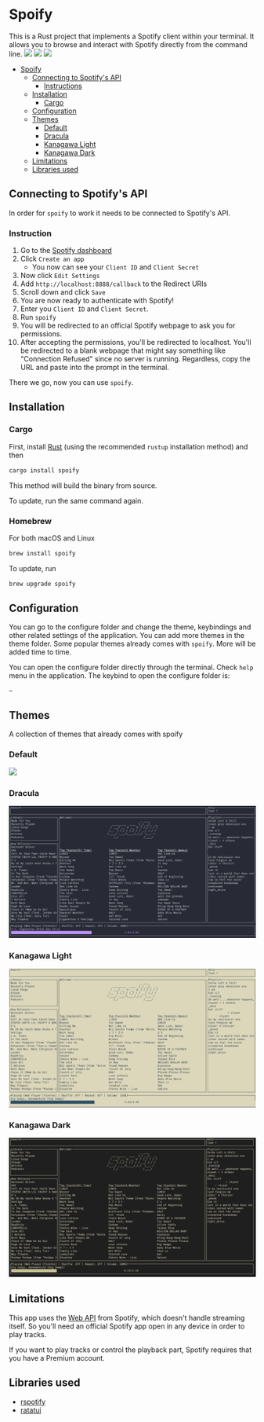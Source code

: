 # Spoify

This is a Rust project that implements a Spotify client within your terminal. It allows you to browse and interact with Spotify directly from the command line.
![](screenshots/idle_state_spoify.png)
![](screenshots/liked_song_spoify.png)
![](screenshots/search_spoify.png)

- [Spoify](#spoify)
  - [Connecting to Spotify's API](#connecting-to-spotifys-api)
    - [Instructions](#instructions)
  - [Installation](#installation)
    - [Cargo](#cargo)
  - [Configuration](#configuration)
  - [Themes](#themes)
    - [Default](#default)
    - [Dracula](#dracula)
    - [Kanagawa Light](#kanagawa-light)
    - [Kanagawa Dark](#kanagawa-dark)
  - [Limitations](#limitations)
  - [Libraries used](#libraries-used)

## Connecting to Spotify's API

In order for `spoify` to work it needs to be connected to Spotify's API.

### Instruction

1. Go to the [Spotify dashboard](https://developer.spotify.com/dashboard/applications)
2. Click `Create an app`
   - You now can see your `Client ID` and `Client Secret`
3. Now click `Edit Settings`
4. Add `http://localhost:8888/callback` to the Redirect URIs
5. Scroll down and click `Save`
6. You are now ready to authenticate with Spotify!
7. Enter you `Client ID` and `Client Secret`.
8. Run `spoify`
9. You will be redirected to an official Spotify webpage to ask you for permissions.
10. After accepting the permissions, you'll be redirected to localhost. You'll be redirected to a blank webpage that might say something like "Connection Refused" since no server is running. Regardless, copy the URL and paste into the prompt in the terminal.

There we go, now you can use `spoify`.

## Installation

### Cargo

First, install [Rust](https://www.rust-lang.org/tools/install) (using the recommended `rustup` installation method) and then

```bash
cargo install spoify
```

This method will build the binary from source.

To update, run the same command again.

### Homebrew

For both macOS and Linux

```bash
brew install spoify
```

To update, run

```bash
brew upgrade spoify
```

## Configuration

You can go to the configure folder and change the theme, keybindings and other related settings of the application.
You can add more themes in the theme folder. Some popular themes already comes with `spoify`. More will be added time to time.

You can open the configure folder directly through the terminal. Check `help` menu in the application.
The keybind to open the configure folder is:

```
~
```

## Themes

A collection of themes that already comes with spoify

### Default

![](screenshots/idle_state_spoify.png)

### Dracula

![](screenshots/dracula_theme_spoify.png)

### Kanagawa Light

![](screenshots/kanagawa_light_theme_spoify.png)

### Kanagawa Dark

![](screenshots/kanagawa_dark_theme_spoify.png)

## Limitations

This app uses the [Web API](https://developer.spotify.com/documentation/web-api/) from Spotify, which doesn't handle streaming itself. So you'll need an official Spotify app open in any device in order to play tracks.

If you want to play tracks or control the playback part, Spotify requires that you have a Premium account.

## Libraries used

- [rspotify](https://github.com/ramsayleung/rspotify)
- [ratatui](https://github.com/ratatui-org/ratatui)
